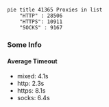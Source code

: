 
```mermaid
pie title 41365 Proxies in list
    "HTTP" : 28506
    "HTTPS": 10911
    "SOCKS" : 9167
```

### Some Info
#### Average Timeout

- mixed: 4.1s
- http: 2.3s
- https: 8.1s
- socks: 6.4s